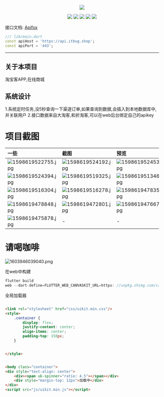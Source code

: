 <p align="center">
    <img src="https://static.saintic.com/picbed/huang/2020/12/14/1607875349615.png">
</p>

<p align="center">
    <a href="https://jq.qq.com/?_wv=1027&k=Z0AHodXB"><img src="https://badgen.net/badge/QQ%E7%BE%A4/706438100/pink" /></a>
    <a href="https://itbug.shop"><img src="https://badgen.net/badge/%E5%85%B8%E5%85%B8%E7%9A%84%E5%B0%8F%E5%8D%96%E9%83%A8/v3.0.0/red" /></a>
    <a href="https://flutter.dev/docs/get-started/install/windows"><img src="https://badgen.net/badge/flutter/3.19.0/red" /></a>
    <a href="https://github.com/mdddj/flutter_simple_shop/stargazers"><img src="https://badgen.net/github/stars/mdddj/flutter_simple_shop" /></a>
    <a href="https://github.com/mdddj/flutter_simple_shop/network/members"><img src="https://badgen.net/github/forks/mdddj/flutter_simple_shop" /></a>
</>



接口文档: <a href='https://apifox.com/apidoc/shared-6f74775d-40ca-4a07-ad1e-dd9c8480f927'>Apifox</a>

```dart
/// lib/main.dart
const apiHost = 'https://api.itbug.shop';
const apiPort = '443';
```

---

[//]: # ( app 可视化后台管理：https://github.com/mdddj/ddxmb-admin)

[//]: # ()

[//]: # (# APP 应用名：典典的小卖部)

[//]: # ()

[//]: # (- 接口来自于大淘客，折淘客，淘宝联盟等等)

[//]: # (- 支持淘宝、拼多多、京东、唯品会、饿了么、美团等优惠券领取)

[//]: # (- 支持 Android、Ios 双端编译)

[//]: # ()

[//]: # (| SDK 文档             | [![pub]&#40;https://badgen.net/pub/v/dd_taoke_sdk&#41;]&#40;https://pub.dev/packages/dd_taoke_sdk&#41; |)

[//]: # (| -------------------- | -------------------------------------------------------------------------------------- |)

[//]: # (| Web 管理后台         | [Github &#40;Antd Pro React TypeScript 版&#41;]&#40;https://github.com/mdddj/ddxmb-admin&#41;          |)

[//]: # (| Getx 重构版          | [典典的小卖部 getx 重构版本]&#40;https://github.com/mdddj/simple_shop_v2&#41;                  |)

[//]: # (| jetpack compose 版本 | [jetpack compose &#40;kotlin&#41; 版本]&#40;https://github.com/mdddj/dd_simple_shop_jetpack&#41;       |)

[//]: # ()


[//]: # ()

[//]: # (| 网络监测工具                      | [![pub]&#40;https://badgen.net/pub/v/flutter_network_connection&#41;]&#40;https://pub.dev/packages/flutter_network_connection&#41;   |)

[//]: # (| --------------------------------- | -------------------------------------------------------------------------------------------------------------------- |)

[//]: # (| 扫码枪 Spp 模式获取数据           | [![pub]&#40;https://badgen.net/pub/v/scanner_gun&#41;]&#40;https://pub.dev/packages/scanner_gun&#41;                                 |)

[//]: # (| 息屏显示方法封装                  | [![pub]&#40;https://badgen.net/pub/v/flutter_lifecycle_by_resume&#41;]&#40;https://pub.dev/packages/flutter_lifecycle_by_resume&#41; |)

[//]: # (| 商米手持 pda 端扫描数据获取插件   | [![pub]&#40;https://badgen.net/pub/v/sm_scan&#41;]&#40;https://pub.dev/packages/sm_scan&#41;                                         |)

[//]: # (| 新大陆手持 pda 端扫描数据获取插件 | [![pub]&#40;https://badgen.net/pub/v/xindalu_scan_flutter&#41;]&#40;https://pub.dev/packages/xindalu_scan_flutter&#41;               |)

## 关于本项目

淘宝客APP,在线商城

## 系统设计

1.系统定时任务,没5秒查询一下渠道订单,如果查询到数据,会插入到本地数据库中,并关联用户
2.接口数据来自大淘客,和折淘客,可以在web后台绑定自己的apikey

# 项目截图

| 一些                                                                                         | 截图                                                                                         | 预览                                                                                         |
|:-------------------------------------------------------------------------------------------|:-------------------------------------------------------------------------------------------|:-------------------------------------------------------------------------------------------|
| ![1598619522755.jpg](https://static.saintic.com/picbed/huang/2020/08/28/1598619522755.jpg) | ![1598619524192.jpg](https://static.saintic.com/picbed/huang/2020/08/28/1598619524192.jpg) | ![1598619524535.jpg](https://static.saintic.com/picbed/huang/2020/08/28/1598619524535.jpg) |
| ![1598619524394.jpg](https://static.saintic.com/picbed/huang/2020/08/28/1598619524394.jpg) | ![1598619519325.jpg](https://static.saintic.com/picbed/huang/2020/08/28/1598619519325.jpg) | ![1598619513469.jpg](https://static.saintic.com/picbed/huang/2020/08/28/1598619513469.jpg) |
| ![1598619516304.jpg](https://static.saintic.com/picbed/huang/2020/08/28/1598619516304.jpg) | ![1598619516278.jpg](https://static.saintic.com/picbed/huang/2020/08/28/1598619516278.jpg) | ![1598619478353.jpg](https://static.saintic.com/picbed/huang/2020/08/28/1598619478353.jpg) |
| ![1598619478848.jpg](https://static.saintic.com/picbed/huang/2020/08/28/1598619478848.jpg) | ![1598619472801.jpg](https://static.saintic.com/picbed/huang/2020/08/28/1598619472801.jpg) | ![1598619476671.jpg](https://static.saintic.com/picbed/huang/2020/08/28/1598619476671.jpg) |
| ![1598619475878.jpg](https://static.saintic.com/picbed/huang/2020/08/28/1598619475878.jpg) | -                                                                                          | -                                                                                          |

# 请喝咖啡

![1603946039040.png](https://static.saintic.com/picbed/huang/2020/10/29/1603946039040.png)

在web中构建

```dart
flutter build
web --dart-define=FLUTTER_WEB_CANVASKIT_URL=https: //unpkg.zhimg.com/canvaskit-wasm@0.24.0/bin/
```

全局加载器

```html

<link rel="stylesheet" href="css/uikit.min.css"/>
<style>
    .container {
        display: flex;
        justify-content: center;
        align-items: center;
        padding-top: 150px;
    }


</style>


<body class="container">
<div style="text-align: center">
    <div><span uk-spinner="ratio: 4.5"></span></div>
    <div style="margin-top: 12px">加载中</div>
</div>
<script src="js/uikit.min.js"></script>
```